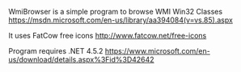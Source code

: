 WmiBrowser is a simple program to browse WMI Win32 Classes 
https://msdn.microsoft.com/en-us/library/aa394084(v=vs.85).aspx

It uses FatCow free icons 
http://www.fatcow.net/free-icons

Program requires .NET 4.5.2 
https://www.microsoft.com/en-us/download/details.aspx%3Fid%3D42642
